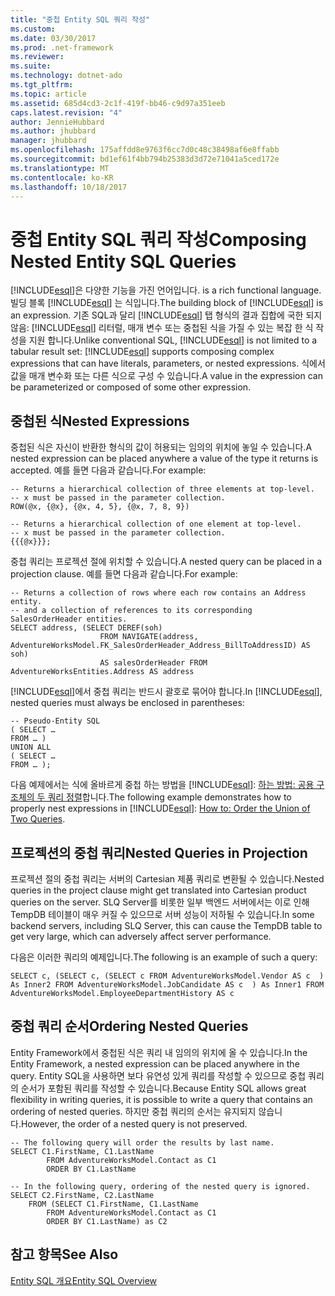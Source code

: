 ```yaml
---
title: "중첩 Entity SQL 쿼리 작성"
ms.custom: 
ms.date: 03/30/2017
ms.prod: .net-framework
ms.reviewer: 
ms.suite: 
ms.technology: dotnet-ado
ms.tgt_pltfrm: 
ms.topic: article
ms.assetid: 685d4cd3-2c1f-419f-bb46-c9d97a351eeb
caps.latest.revision: "4"
author: JennieHubbard
ms.author: jhubbard
manager: jhubbard
ms.openlocfilehash: 175affdd8e9763f6cc7d0c48c38498af6e8ffabb
ms.sourcegitcommit: bd1ef61f4bb794b25383d3d72e71041a5ced172e
ms.translationtype: MT
ms.contentlocale: ko-KR
ms.lasthandoff: 10/18/2017
---
```

# <a name="composing-nested-entity-sql-queries"></a><span data-ttu-id="b420f-102">중첩 Entity SQL 쿼리 작성</span><span class="sxs-lookup"><span data-stu-id="b420f-102">Composing Nested Entity SQL Queries</span></span>
[!INCLUDE[esql](../../../../../../includes/esql-md.md)]<span data-ttu-id="b420f-103">은 다양한 기능을 가진 언어입니다.</span><span class="sxs-lookup"><span data-stu-id="b420f-103"> is a rich functional language.</span></span> <span data-ttu-id="b420f-104">빌딩 블록 [!INCLUDE[esql](../../../../../../includes/esql-md.md)] 는 식입니다.</span><span class="sxs-lookup"><span data-stu-id="b420f-104">The building block of [!INCLUDE[esql](../../../../../../includes/esql-md.md)] is an expression.</span></span> <span data-ttu-id="b420f-105">기존 SQL과 달리 [!INCLUDE[esql](../../../../../../includes/esql-md.md)] 탭 형식의 결과 집합에 국한 되지 않음: [!INCLUDE[esql](../../../../../../includes/esql-md.md)] 리터럴, 매개 변수 또는 중첩된 식을 가질 수 있는 복잡 한 식 작성을 지원 합니다.</span><span class="sxs-lookup"><span data-stu-id="b420f-105">Unlike conventional SQL, [!INCLUDE[esql](../../../../../../includes/esql-md.md)] is not limited to a tabular result set: [!INCLUDE[esql](../../../../../../includes/esql-md.md)] supports composing complex expressions that can have literals, parameters, or nested expressions.</span></span> <span data-ttu-id="b420f-106">식에서 값을 매개 변수화 또는 다른 식으로 구성 수 있습니다.</span><span class="sxs-lookup"><span data-stu-id="b420f-106">A value in the expression can be parameterized or composed of some other expression.</span></span>  
  
## <a name="nested-expressions"></a><span data-ttu-id="b420f-107">중첩된 식</span><span class="sxs-lookup"><span data-stu-id="b420f-107">Nested Expressions</span></span>  
 <span data-ttu-id="b420f-108">중첩된 식은 자신이 반환한 형식의 값이 허용되는 임의의 위치에 놓일 수 있습니다.</span><span class="sxs-lookup"><span data-stu-id="b420f-108">A nested expression can be placed anywhere a value of the type it returns is accepted.</span></span> <span data-ttu-id="b420f-109">예를 들면 다음과 같습니다.</span><span class="sxs-lookup"><span data-stu-id="b420f-109">For example:</span></span>  
  
```  
-- Returns a hierarchical collection of three elements at top-level.   
-- x must be passed in the parameter collection.  
ROW(@x, {@x}, {@x, 4, 5}, {@x, 7, 8, 9})  
  
-- Returns a hierarchical collection of one element at top-level.  
-- x must be passed in the parameter collection.  
{{{@x}}};  
```  
  
 <span data-ttu-id="b420f-110">중첩 쿼리는 프로젝션 절에 위치할 수 있습니다.</span><span class="sxs-lookup"><span data-stu-id="b420f-110">A nested query can be placed in a projection clause.</span></span> <span data-ttu-id="b420f-111">예를 들면 다음과 같습니다.</span><span class="sxs-lookup"><span data-stu-id="b420f-111">For example:</span></span>  
  
```  
-- Returns a collection of rows where each row contains an Address entity.  
-- and a collection of references to its corresponding SalesOrderHeader entities.  
SELECT address, (SELECT DEREF(soh)   
                    FROM NAVIGATE(address, AdventureWorksModel.FK_SalesOrderHeader_Address_BillToAddressID) AS soh)   
                    AS salesOrderHeader FROM AdventureWorksEntities.Address AS address  
```  
  
 <span data-ttu-id="b420f-112">[!INCLUDE[esql](../../../../../../includes/esql-md.md)]에서 중첩 쿼리는 반드시 괄호로 묶어야 합니다.</span><span class="sxs-lookup"><span data-stu-id="b420f-112">In [!INCLUDE[esql](../../../../../../includes/esql-md.md)], nested queries must always be enclosed in parentheses:</span></span>  
  
```  
-- Pseudo-Entity SQL  
( SELECT …  
FROM … )  
UNION ALL  
( SELECT …  
FROM … );  
```  
  
 <span data-ttu-id="b420f-113">다음 예제에서는 식에 올바르게 중첩 하는 방법을 [!INCLUDE[esql](../../../../../../includes/esql-md.md)]: [하는 방법: 공용 구조체의 두 쿼리 정렬](http://msdn.microsoft.com/en-us/853c583a-eaba-4400-830d-be974e735313)합니다.</span><span class="sxs-lookup"><span data-stu-id="b420f-113">The following example demonstrates how to properly nest expressions in [!INCLUDE[esql](../../../../../../includes/esql-md.md)]: [How to: Order the Union of Two Queries](http://msdn.microsoft.com/en-us/853c583a-eaba-4400-830d-be974e735313).</span></span>  
  
## <a name="nested-queries-in-projection"></a><span data-ttu-id="b420f-114">프로젝션의 중첩 쿼리</span><span class="sxs-lookup"><span data-stu-id="b420f-114">Nested Queries in Projection</span></span>  
 <span data-ttu-id="b420f-115">프로젝션 절의 중첩 쿼리는 서버의 Cartesian 제품 쿼리로 변환될 수 있습니다.</span><span class="sxs-lookup"><span data-stu-id="b420f-115">Nested queries in the project clause might get translated into Cartesian product queries on the server.</span></span> <span data-ttu-id="b420f-116">SLQ Server를 비롯한 일부 백엔드 서버에서는 이로 인해 TempDB 테이블이 매우 커질 수 있으므로 서버 성능이 저하될 수 있습니다.</span><span class="sxs-lookup"><span data-stu-id="b420f-116">In some backend servers, including SLQ Server, this can cause the TempDB table to get very large, which can adversely affect server performance.</span></span>  
  
 <span data-ttu-id="b420f-117">다음은 이러한 쿼리의 예제입니다.</span><span class="sxs-lookup"><span data-stu-id="b420f-117">The following is an example of such a query:</span></span>  
  
```  
SELECT c, (SELECT c, (SELECT c FROM AdventureWorksModel.Vendor AS c  ) As Inner2 FROM AdventureWorksModel.JobCandidate AS c  ) As Inner1 FROM AdventureWorksModel.EmployeeDepartmentHistory AS c  
```  
  
## <a name="ordering-nested-queries"></a><span data-ttu-id="b420f-118">중첩 쿼리 순서</span><span class="sxs-lookup"><span data-stu-id="b420f-118">Ordering Nested Queries</span></span>  
 <span data-ttu-id="b420f-119">Entity Framework에서 중첩된 식은 쿼리 내 임의의 위치에 올 수 있습니다.</span><span class="sxs-lookup"><span data-stu-id="b420f-119">In the Entity Framework, a nested expression can be placed anywhere in the query.</span></span> <span data-ttu-id="b420f-120">Entity SQL을 사용하면 보다 유연성 있게 쿼리를 작성할 수 있으므로 중첩 쿼리의 순서가 포함된 쿼리를 작성할 수 있습니다.</span><span class="sxs-lookup"><span data-stu-id="b420f-120">Because Entity SQL allows great flexibility in writing queries, it is possible to write a query that contains an ordering of nested queries.</span></span> <span data-ttu-id="b420f-121">하지만 중첩 쿼리의 순서는 유지되지 않습니다.</span><span class="sxs-lookup"><span data-stu-id="b420f-121">However, the order of a nested query is not preserved.</span></span>  
  
```  
-- The following query will order the results by last name.  
SELECT C1.FirstName, C1.LastName  
        FROM AdventureWorksModel.Contact as C1  
        ORDER BY C1.LastName  
```  
  
```  
-- In the following query, ordering of the nested query is ignored.  
SELECT C2.FirstName, C2.LastName  
    FROM (SELECT C1.FirstName, C1.LastName  
        FROM AdventureWorksModel.Contact as C1  
        ORDER BY C1.LastName) as C2  
```  
  
## <a name="see-also"></a><span data-ttu-id="b420f-122">참고 항목</span><span class="sxs-lookup"><span data-stu-id="b420f-122">See Also</span></span>  
 [<span data-ttu-id="b420f-123">Entity SQL 개요</span><span class="sxs-lookup"><span data-stu-id="b420f-123">Entity SQL Overview</span></span>](../../../../../../docs/framework/data/adonet/ef/language-reference/entity-sql-overview.md)
